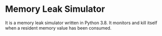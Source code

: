 # Memory Leak Simulator
It is a memory leak simulator written in Python 3.8. It monitors and kill itself when a resident memory value has been consumed.
